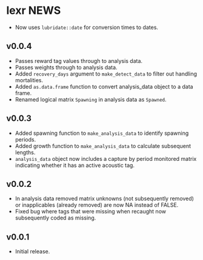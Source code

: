 # lexr NEWS

- Now uses `lubridate::date` for conversion times to dates.

## v0.0.4

- Passes reward tag values through to analysis data.
- Passes weights through to analysis data.
- Added `recovery_days` argument to `make_detect_data` to filter out handling mortalities.
- Added `as.data.frame` function to convert analysis_data object to a data frame.
- Renamed logical matrix `Spawning` in analysis data as `Spawned`.

## v0.0.3
 
- Added spawning function to `make_analysis_data` to identify spawning periods.
- Added growth function to `make_analysis_data` to calculate subsequent lengths.
- `analysis_data` object now includes a capture by period monitored matrix indicating 
whether it has an active acoustic tag.

## v0.0.2

- In analysis data removed matrix unknowns (not subsequently removed) or 
inapplicables (already removed) are now NA instead of FALSE.
- Fixed bug where tags that were missing when recaught now subsequently coded as missing.

## v0.0.1

- Initial release.

